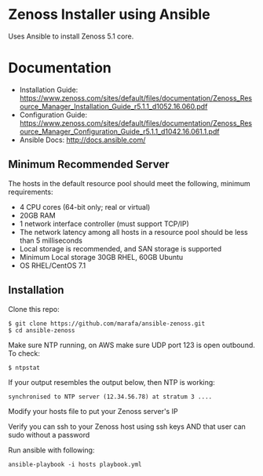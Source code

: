 # Zenoss Installer using Ansible

Uses Ansible to install Zenoss 5.1 core. 

# Documentation
 * Installation Guide: https://www.zenoss.com/sites/default/files/documentation/Zenoss_Resource_Manager_Installation_Guide_r5.1.1_d1052.16.060.pdf
 * Configuration Guide: https://www.zenoss.com/sites/default/files/documentation/Zenoss_Resource_Manager_Configuration_Guide_r5.1.1_d1042.16.061.1.pdf
 * Ansible Docs: http://docs.ansible.com/


## Minimum Recommended Server
The hosts in the default resource pool should meet the following, minimum
requirements:
 * 4 CPU cores (64-bit only; real or virtual)
 * 20GB RAM
 * 1 network interface controller (must support TCP/IP)
 * The network latency among all hosts in a resource pool should be less than 5 milliseconds
 * Local storage is recommended, and SAN storage is supported
 * Minimum Local storage 30GB RHEL, 60GB Ubuntu
 * OS RHEL/CentOS 7.1



## Installation

Clone this repo:

    $ git clone https://github.com/marafa/ansible-zenoss.git
    $ cd ansible-zenoss

Make sure NTP running, on AWS make sure UDP port 123 is open outbound. To check:

	$ ntpstat
If your output resembles the output below, then NTP is working:

	synchronised to NTP server (12.34.56.78) at stratum 3 ....

Modify your hosts file to put your Zenoss server's IP

Verify you can ssh to your Zenoss host using ssh keys AND that user can sudo without a password

Run ansible with following:

    ansible-playbook -i hosts playbook.yml 
